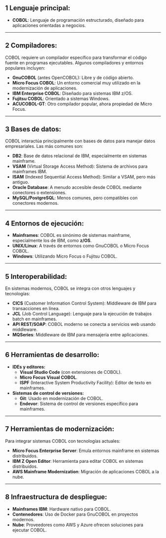 ## 1 **Lenguaje principal:**

- **COBOL**: Lenguaje de programación estructurado, diseñado para aplicaciones orientadas a negocios.

---

## 2 **Compiladores:**

COBOL requiere un compilador específico para transformar el código fuente en programas ejecutables. Algunos compiladores y entornos populares incluyen:

- **GnuCOBOL** (antes OpenCOBOL): Libre y de código abierto.
- **Micro Focus COBOL**: Un entorno comercial muy utilizado en la modernización de aplicaciones.
- **IBM Enterprise COBOL**: Diseñado para sistemas IBM z/OS.
- **Fujitsu COBOL**: Orientado a sistemas Windows.
- **ACUCOBOL-GT**: Otro compilador popular, ahora propiedad de Micro Focus.

---

## 3 **Bases de datos:**

COBOL interactúa principalmente con bases de datos para manejar datos empresariales. Las más comunes son:

- **DB2**: Base de datos relacional de IBM, especialmente en sistemas mainframe.
- **VSAM** (Virtual Storage Access Method): Sistema de archivos para mainframes IBM.
- **ISAM** (Indexed Sequential Access Method): Similar a VSAM, pero más antiguo.
- **Oracle Database**: A menudo accesible desde COBOL mediante conectores o extensiones.
- **MySQL/PostgreSQL**: Menos comunes, pero compatibles con conectores modernos.

---

## 4 **Entornos de ejecución:**

- **Mainframes**: COBOL es sinónimo de sistemas mainframe, especialmente los de IBM, como **z/OS**.
- **UNIX/Linux**: A través de entornos como GnuCOBOL o Micro Focus COBOL.
- **Windows**: Utilizando Micro Focus o Fujitsu COBOL.

---

## 5 **Interoperabilidad:**

En sistemas modernos, COBOL se integra con otros lenguajes y tecnologías:

- **CICS** (Customer Information Control System): Middleware de IBM para transacciones en línea.
- **JCL** (Job Control Language): Lenguaje para la ejecución de trabajos batch en mainframes.
- **API REST/SOAP**: COBOL moderno se conecta a servicios web usando middleware.
- **MQSeries**: Middleware de IBM para mensajería entre aplicaciones.

---

## 6 **Herramientas de desarrollo:**

- **IDEs y editores:**
    - **Visual Studio Code** (con extensiones de COBOL).
    - **Micro Focus Visual COBOL**.
    - **ISPF** (Interactive System Productivity Facility): Editor de texto en mainframes.
- **Sistemas de control de versiones:**
    - **Git**: Usado en modernización de COBOL.
    - **Endevor**: Sistema de control de versiones específico para mainframes.

---

## 7 **Herramientas de modernización:**

Para integrar sistemas COBOL con tecnologías actuales:

- **Micro Focus Enterprise Server**: Emula entornos mainframe en sistemas distribuidos.
- **IBM Z Open Editor**: Herramienta para editar COBOL en sistemas distribuidos.
- **AWS Mainframe Modernization**: Migración de aplicaciones COBOL a la nube.

---

## 8 **Infraestructura de despliegue:**

- **Mainframes IBM**: Hardware nativo para COBOL.
- **Contenedores**: Uso de Docker para GnuCOBOL en proyectos modernos.
- **Nube**: Proveedores como AWS y Azure ofrecen soluciones para ejecutar COBOL.